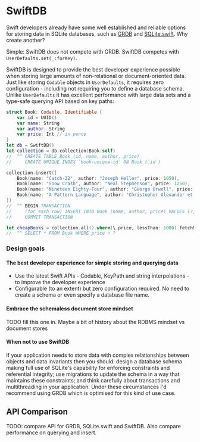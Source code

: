 # SwiftDB

Swift developers already have some well established and reliable options for storing data in SQLite databases, such as [GRDB](https://github.com/groue/GRDB.swift) and [SQLite.swift](https://github.com/stephencelis/SQLite.swift). Why create another?

Simple: SwiftDB does not compete with GRDB. SwiftDB competes with `UserDefaults.set(_:forKey)`.

SwiftDB is designed to provide the best developer experience possible when storing large amounts of non-relational or document-oriented data. Just like storing `Codable` objects in `UserDefaults`, it requires zero configuration - including not requiring you to define a database schema. Unlike `UserDefaults` it has excellent performance with large data sets and a type-safe querying API based on key paths:

<!---intro--->
```swift
struct Book: Codable, Identifiable {
    var id = UUID()
    var name: String
    var author: String
    var price: Int // in pence
}
let db = SwiftDB()
let collection = db.collection(Book.self)
//  ^^ CREATE TABLE Book (id, name, author, price)
//     CREATE UNIQUE INDEX `book-unique-id` ON Book (`id`)

collection.insert([
    Book(name: "Catch-22", author: "Joseph Heller", price: 1050),
    Book(name: "Snow Crash", author: "Neal Stephenson", price: 1250),
    Book(name: "Nineteen Eighty-Four", author: "George Orwell", price: 799),
    Book(name: "A Pattern Language", author: "Christopher Alexander et al.", price: 2250)
])
//  ^^ BEGIN TRANSACTION
//     (for each row) INSERT INTO Book (name, author, price) VALUES (?, ?, ?)
//     COMMIT TRANSACTION

let cheapBooks = collection.all().where(\.price, lessThan: 1000).fetchMany()
//  ^^ SELECT * FROM Book WHERE price < ?
```

### Design goals

#### The best developer experience for simple storing and querying data

* Use the latest Swift APIs - Codable, KeyPath and string interpolations - to improve the developer experience
* Configurable (to an extent) but zero configuration required. No need to create a schema or even specify a database file name.

#### Embrace the schemaless document store mindset

TODO fill this one in. Maybe a bit of history about the RDBMS mindset vs document stores

#### When not to use SwiftDB

If your application needs to store data with complex relationships between objects and data invariants then you should: design a database schema making full use of SQLite's capability for enforcing constraints and referential integrity; use migrations to update the schema in a way that maintains these constraints; and think carefully about transactions and multithreading in your application. Under these circumstances I'd recommend using GRDB which is optimised for this kind of use case.

## API Comparison

TODO: compare API for GRDB, SQLite.swift and SwiftDB. Also compare performance on querying and insert.
